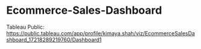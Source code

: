 # Ecommerce-Sales-Dashboard

Tableau Public: https://public.tableau.com/app/profile/kimaya.shah/viz/EcommerceSalesDashboard_17218289219760/Dashboard1
